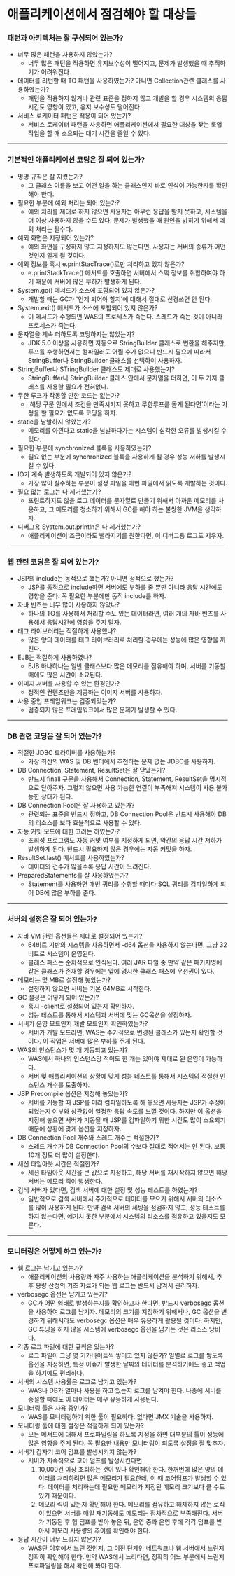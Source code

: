 # 애플리케이션에서 점검해야 할 대상들

### 패턴과 아키텍처는 잘 구성되어 있는가?
* 너무 많은 패턴을 사용하지 않았는가?
    * 너무 많은 패턴을 적용하면 유지보수성이 떨어지고, 문제가 발생했을 때 추적하기가 어려워진다.
* 데이터를 리턴할 때 TO 패턴을 사용하였는가? 아니면 Collection관련 클래스를 사용하였는가?
    * 패턴을 적용하지 않거나 관련 표준을 정하지 않고 개발을 할 경우 시스템의 응답 시간도 영향이 있고, 유지 보수성도 떨어진다.
* 서비스 로케이터 패턴은 적용이 되어 있는가?
    * 서비스 로케이터 패턴을 사용하면 애플리케이션에서 필요한 대상을 찾는 룩업작업을 할 때 소요되는 대기 시간을 줄일 수 있다.
<hr/>

### 기본적인 애플리케이션 코딩은 잘 되어 있는가?
* 명명 규칙은 잘 지켰는가?
    * 그 클래스 이름을 보고 어떤 일을 하는 클래스인지 바로 인식이 가능한지를 확인해야 한다.
* 필요한 부분에 예외 처리는 되어 있는가?
    * 예외 처리를 제대로 하지 않으면 사용자는 아무런 응답을 받지 못하고, 시스템을 더 이상 사용하지 않을 수도 있다. 문제가 발생했을 때 원인을 밝히기 
    위해서 예외 처리는 필수다.
* 예외 화면은 지정되어 있는가?
    * 예외 화면을 구성하지 않고 지정하지도 않는다면, 사용자는 서버의 종류가 어떤 것인지 알게 될 것이다.
* 예외 정보를 혹시 e.printStacTrace()로만 처리하고 있지 않은가?
    * e.printStackTrace() 메서드를 호출하면 서버에서 스택 정보를 취합하여야 하기 때문에 서버에 많은 부하가 발생하게 된다. 
* System.gc() 메서드가 소스에 포함되어 있지 않은가?
    * 개발할 때는 GC가 '언제 되어야 할지'에 대해서 절대로 신경쓰면 안 된다.
* System.exit() 메서드가 소스에 포함되어 있지 않은가?
    * 이 메서드가 수행되면 WAS의 프로세스가 죽는다. 스레드가 죽는 것이 아니라 프로세스가 죽는다.
* 문자열을 계속 더하도록 코딩하지는 않았는가?
  * JDK 5.0 이상을 사용하면 자동으로 StringBuilder 클래스로 변환을 해주지만, 루프를 수행하면서는 컴파일러도 어쩔 수가 없으니 반드시 필요에 따라서 
  StringBuffer나 StringBuilder 클래스를 선택하여 사용하자.
* StringBuffer나 STringBuilder 클래스도 제대로 사용했는가?
    * StringBuffer나 StringBuilder 클래스 안에서 문자열을 더하면, 이 두 가지 클래스를 사용할 필요가 전혀없다.
* 무한 루프가 작동할 만한 코드는 없는가?
    * '해당 구문 안에서 조건을 만족시키지 못하고 무한루프를 돌게 된다면'이라는 가정을 할 필요가 없도록 코딩을 하자.
* static을 남발하지 않았는가?
    * 메모리를 아낀다고 static을 남발하다가는 시스템이 심각한 오류를 발생시킬 수 있다.
* 필요한 부분에 synchronized 블록을 사용하였는가?
    * 필요 없는 부분에 synchronized 블록을 사용하게 될 경우 성능 저하를 발생시킬 수 있다.
* IO가 계속 발생하도록 개발되어 있지 않은가?
    * 가장 많이 실수하는 부분이 설정 파일을 매번 파일에서 읽도록 개발하는 것이다.
* 필요 없는 로그는 다 제거했는가?
    * 프린트하지도 않을 로그 데이터를 문자열로 만들기 위해서 아까운 메모리를 사용하고, 그 메모리를 청소하기 위해서 GC를 해야 하는 불쌍한 JVM을 생각하자.
* 디버그용 System.out.println은 다 제거했는가?
    * 애플리케이션이 조금이라도 빨라지기를 원한다면, 이 디버그용 로그도 지우자.
<hr/>

### 웹 관련 코딩은 잘 되어 있는가?
* JSP의 include는 동적으로 했는가? 아니면 정적으로 했는가?
    * JSP를 동적으로 include하면 서버에도 부하를 줄 뿐만 아니라 응답 시간에도 영향을 준다. 꼭 필요한 부분에만 동적 include를 하자.
* 자바 빈즈는 너무 많이 사용하지 않았나?
    * 하나의 TO를 사용해서 처리할 수도 있는 데이터라면, 여러 개의 자바 빈즈를 사용해서 응답시간에 영향을 주지 말자.
* 태그 라이브러리는 적절하게 사용했나?
    * 많은 양의 데이터를 태그 라이브러리로 처리할 경우에는 성능에 많은 영향을 끼친다.
* EJB는 적절하게 사용하였나?
    * EJB 하나하나는 일반 클래스보다 많은 메모리를 점유해야 하며, 서버를 기동할 때에도 많은 시간이 소요된다.
* 이미지 서버를 사용할 수 있는 환경인가?
    * 정적인 컨텐츠만을 제공하는 이미지 서버를 사용하자.
* 사용 중인 프레임워크는 검증되었는가?
    * 검증되지 않은 프레임워크에서 많은 문제가 발생할 수 있다.
<hr/>

### DB 관련 코딩은 잘 되어 있는가?
* 적절한 JDBC 드라이버를 사용하는가?
    * 가장 최신의 WAS 및 DB 벤더에서 추천하는 문제 없는 JDBC를 사용하자.
* DB Connection, Statement, ResultSet은 잘 닫았는가?
    * 반드시 finall 구문을 사용해서 Connection, Statement, ResultSet을 명시적으로 닫아주자. 그렇지 않으면 사용 가능한 연결이 부족해져 시스템이 사용 불가능한 상태가 된다.
* DB Connection Pool은 잘 사용하고 있는가?
   * 관련되는 표준을 반드시 정하고, DB Connection Pool은 반드시 사용해야 DB의 리소스를 보다 효율적으로 사용할 수 있다.
* 자동 커밋 모드에 대한 고려는 하였는가?
   * 조회성 프로그램도 자동 커밋 여부를 지정하게 되면, 약간의 응답 시간 저하가 발생하게 된다. 반드시 필요하지 않은 경우에는 자동 커밋을 하자.
* ResultSet.last() 메서드를 사용하였는가?
   * 데이터의 건수가 많을수록 응답 시간이 느려진다.
* PreparedStatements를 잘 사용하였는가?
   * Statement를 사용하면 매번 쿼리를 수행할 때마다 SQL 쿼리를 컴파일하게 되어 DB에 많은 부하를 준다.
<hr/>

### 서버의 설정은 잘 되어 있는가?
* 자바 VM 관련 옵션들은 제대로 설정되어 있는가?
   * 64비트 기반의 시스템을 사용하면서 -d64 옵션을 사용하지 않는다면, 그냥 32 비트로 시스템이 운영된다.
   * 클래스 패스는 순차적으로 인식된다. 여러 JAR 파일 중 만약 같은 패키지명에 같은 클래스가 존재할 경우에는 앞에 명시한 클래스 패스에 우선권이 있다.
* 메모리는 몇 MB로 설정해 놓았는가?
   * 설정하지 않으면 서버는 기본 64MB로 시작한다.
* GC 설정은 어떻게 되어 있는가?
   * 혹시 -client로 설정되어 있는지 확인하자.
   * 성능 테스트를 통해서 시스템과 서버에 맞는 GC옵션을 설정하자.
* 서버가 운영 모드인지 개발 모드인지 확인하였는가?
   * 서버가 개발 모드라면, WAS는 주기적으로 변경된 클래스가 있는지 확인할 것이다. 이 작업은 서버에 많은 부하를 주게 된다.
* WAS의 인스턴스가 몇 개 기동되고 있는가?
   * WAS에서 하나의 인스턴스당 적어도 한 개는 있어야 제대로 된 운영이 가능하다.
   * 서버 및 애플리케이션의 상황에 맞게 성능 테스트를 통해서 시스템의 적절한 인스턴스 개수를 도출하자.
* JSP Precompile 옵션은 지정해 놓았는가?
   * 서버를 기동할 때 JSP를 미리 컴파일하도록 해 놓으면 사용자는 JSP가 수정이 되었는지 여부와 상관없이 일정한 응답 속도를 느낄 것이다. 하지만 이 옵션을 지정해 놓으면 서버가 기동될 때 JSP를 컴파일하기 위한 시간도 많이 소요되기 때문에 상황에 맞게 옵션을 지정하자.
* DB Connection Pool 개수와 스레드 개수는 적절한가?
   * 스레드 개수가 DB Connection Pool의 수보다 절대로 적어서는 안 된다. 보통 10개 정도 더 많이 설정한다.
* 세션 타임아웃 시간은 적절한가?
   * 세션 타임아웃 시간을 큰 값으로 지정하고, 해당 서버를 재시작하지 않으면 해당 서버는 메모리 릭이 발생한다.
* 검색 서버가 있다면, 검색 서버에 대한 설정 및 성능 테스트를 하였는가?
   * 일반적으로 검색 서버에서 주기적으로 데이터를 모으기 위해서 서버의 리소스를 많이 사용하게 된다. 만약 검색 서버의 세팅을 점검하지 않고, 성능 테스트를 하지 않는다면, 예기치 못한 부분에서 시스템의 리소스를 점유하고 있을지도 모른다.
<hr/>

### 모니터링은 어떻게 하고 있는가?
* 웹 로그는 남기고 있는가?
   * 애플리케이션의 사용량과 자주 사용하는 애플리케이션을 분석하기 위해서, 추후 용량 산정의 기초 자료가 되는 웹 로그는 반드시 남겨서 관리하자.
* verbosegc 옵션은 남기고 있는가?
   * GC가 어떤 형태로 발생하는지를 확인하고자 한다면, 반드시 verbosegc 옵션을 사용하여 로그를 남기자. 메모리의 크기를 지정하기 위해서나, GC 옵션을 변경하기 위해서라도 verbosegc 옵션은 매우 유용하게 활용될 것이다. 하지만, GC 튜닝을 하지 않을 시스템에 verbosegc 옵션을 남기는 것은 리소스 낭비다.
* 각종 로그 파일에 대한 규칙은 있는가?
   * 로그 파일이 그냥 몇 기가바이트씩 쌓이고 있지 않은가? 일별로 로그를 쌓도록 옵션을 지정하면, 특정 이슈가 발생한 날짜의 데이터를 분석하기에도 좋고 백업을 하기에도 편리하다.
* 서버의 시스템 사용률은 로그로 남기고 있는가?
   * WAS나 DB가 얼마나 사용을 하고 있는지 로그를 남겨야 한다. 나중에 서버를 증설할 때에도 이 데이터는 매우 유용하게 사용된다.
* 모니터링 툴은 사용 중인가?
   * WAS를 모니터링하기 위한 툴이 필요하다. 없다면 JMX 기술을 사용하자.
* 모니터링 툴에 대한 설정은 적절하게 되어 있는가?
   * 모든 메서드에 대해서 프로파일링을 하도록 지정을 하면 대부분의 툴이 성능에 많은 영향을 주게 된다. 꼭 필요한 내용만 모니터링이 되도록 설정을 잘 맞추자.
* 서버가 갑자기 코어 덤프를 발생시키지 않는가?
   * 서버가 지속적으로 코어 덤프를 발생시킨다면
      1. 10,000건 이상 조회하는 것이 있나 확인해야 한다. 한꺼번에 많은 양의 데이터를 처리하려면 많은 메모리가 필요한데, 이 때 코어덤프가 발생할 수 있다. 데이터를 처리하는데 필요한 메모리가 지정된 메모리 크기보다 클 수도 있기 때문이다.
      2. 메모리 릭이 있는지 확인해야 한다. 메모리를 점유하고 해제하지 않는 로직이 있으면 서버를 매일 재기동해도 메모리는 점차적으로 부족해진다. 서버가 기동된 후 힙 덤프를 받아 놓은 뒤, 운영 중과 운영 후에 각각 덤프를 받아서 메모리 사용량의 추이를 확인해야 한다.
* 응답 시간이 너무 느리지 않은가?
   * WAS단 이후에서 느린 것인지, 그 이전 단계인 네트워크나 웹 서버에서 느린지 정확히 확인해야 한다. 만약 WAS에서 느리다면, 정확히 어느 부분에서 느린지 프로파일링을 해서 확인해 봐야 한다.
   
